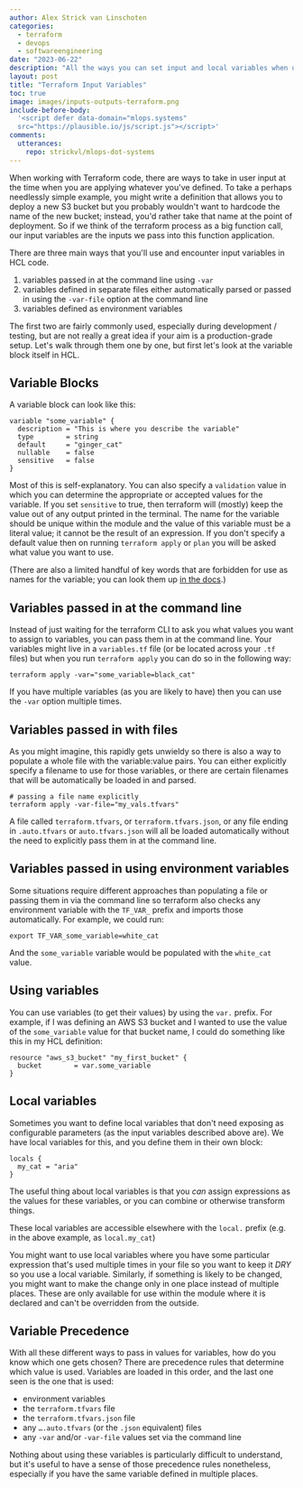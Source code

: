 ```yaml
---
author: Alex Strick van Linschoten
categories:
  - terraform
  - devops
  - softwareengineering
date: "2023-06-22"
description: "All the ways you can set input and local variables when using Terraform."
layout: post
title: "Terraform Input Variables"
toc: true
image: images/inputs-outputs-terraform.png
include-before-body:
  '<script defer data-domain="mlops.systems"
  src="https://plausible.io/js/script.js"></script>'
comments:
  utterances:
    repo: strickvl/mlops-dot-systems
---
```


When working with Terraform code, there are ways to take in user input at the time when you are applying whatever you've defined. To take a perhaps needlessly simple example, you might write a definition that allows you to deploy a new S3 bucket but you probably wouldn't want to hardcode the name of the new bucket; instead, you'd rather take that name at the point of deployment. So if we think of the terraform process as a big function call, our input variables are the inputs we pass into this function application.

There are three main ways that you'll use and encounter input variables in HCL code.

1. variables passed in at the command line using `-var`
2. variables defined in separate files either automatically parsed or passed in using the `-var-file` option at the command line
3. variables defined as environment variables

The first two are fairly commonly used, especially during development / testing, but are not really a great idea if your aim is a production-grade setup. Let's walk through them one by one, but first let's look at the variable block itself in HCL.

## Variable Blocks

A variable block can look like this:

```hcl
variable "some_variable" {
  description = "This is where you describe the variable"
  type        = string
  default     = "ginger_cat"
  nullable    = false
  sensitive   = false
}
```

Most of this is self-explanatory. You can also specify a `validation` value in which you can determine the appropriate or accepted values for the variable. If you set `sensitive` to true, then terraform will (mostly) keep the value out of any output printed in the terminal. The name for the variable should be unique within the module and the value of this variable must be a literal value; it cannot be the result of an expression. If you don't specify a default value then on running `terraform apply` or `plan` you will be asked what value you want to use.

(There are also a limited handful of key words that are forbidden for use as names for the variable; you can look them up [in the docs](https://developer.hashicorp.com/terraform/language/values/variables#declaring-an-input-variable).)

## Variables passed in at the command line

Instead of just waiting for the terraform CLI to ask you what values you want to assign to variables, you can pass them in at the command line. Your variables might live in a `variables.tf` file (or be located across your `.tf` files) but when you run `terraform apply` you can do so in the following way:

```shell
terraform apply -var="some_variable=black_cat"
```

If you have multiple variables (as you are likely to have) then you can use the `-var` option multiple times.

## Variables passed in with files

As you might imagine, this rapidly gets unwieldy so there is also a way to populate a whole file with the variable:value pairs. You can either explicitly specify a filename to use for those variables, or there are certain filenames that will be automatically be loaded in and parsed.

```shell
# passing a file name explicitly
terraform apply -var-file="my_vals.tfvars"
```

A file called `terraform.tfvars`, or `terraform.tfvars.json`, or any file ending in `.auto.tfvars` or `auto.tfvars.json` will all be loaded automatically without the need to explicitly pass them in at the command line.

## Variables passed in using environment variables

Some situations require different approaches than populating a file or passing them in via the command line so terraform also checks any environment variable with the `TF_VAR_` prefix and imports those automatically. For example, we could run:

```shell
export TF_VAR_some_variable=white_cat
```

And the `some_variable` variable would be populated with the `white_cat` value.

## Using variables

You can use variables (to get their values) by using the `var.` prefix. For example, if I was defining an AWS S3 bucket and I wanted to use the value of the `some_variable` value for that bucket name, I could do something like this in my HCL definition:

```hcl
resource "aws_s3_bucket" "my_first_bucket" {
  bucket        = var.some_variable
}
```

## Local variables

Sometimes you want to define local variables that don't need exposing as configurable parameters (as the input variables described above are). We have local variables for this, and you define them in their own block:

```
locals {
  my_cat = "aria"
}
```

The useful thing about local variables is that you *can* assign expressions as the values for these variables, or you can combine or otherwise transform things.

These local variables are accessible elsewhere with the `local.` prefix (e.g. in the above example, as `local.my_cat`)

You might want to use local variables where you have some particular expression that's used multiple times in your file so you want to keep it *DRY* so you use a local variable. Similarly, if something is likely to be changed, you might want to make the change only in one place instead of multiple places. These are only available for use within the module where it is declared and can't be overridden from the outside.

## Variable Precedence

With all these different ways to pass in values for variables, how do you know which one gets chosen? There are precedence rules that determine which value is used. Variables are loaded in this order, and the last one seen is the one that is used:

- environment variables
- the `terraform.tfvars` file
- the `terraform.tfvars.json` file
- any `….auto.tfvars` (or the `.json` equivalent) files
- any `-var` and/or `-var-file` values set via the command line

Nothing about using these variables is particularly difficult to understand, but it's useful to have a sense of those precedence rules nonetheless, especially if you have the same variable defined in multiple places.